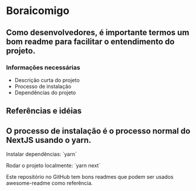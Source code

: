 
<h1>Boraicomigo</h1>
<h2>Como desenvolvedores, é importante termos um bom readme para facilitar o entendimento do projeto.</h2>
<h3>Informações necessárias</h3>
<ul>
  <li>Descrição curta do projeto</li>
  <li>Processo de instalação</li>
  <li>Dependências do projeto</li>
</ul>
<h2>Referências e idéias</h2>

<h2>O processo de instalação é o processo normal do NextJS usando o yarn.</h2>
<p>Instalar dependências: `yarn`</p>
<p>Rodar o projeto localmente: `yarn next`</p>
Este repositório no GitHub tem bons readmes que podem ser usados awesome-readme como referência.